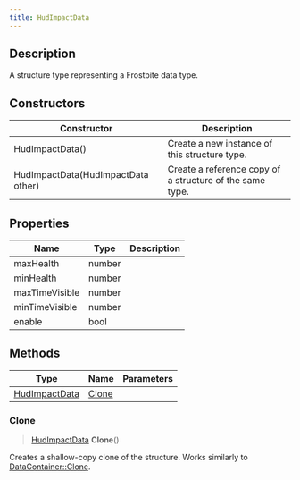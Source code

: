 ```yaml
---
title: HudImpactData
---
```

## Description

A structure type representing a Frostbite data type.

## Constructors

| Constructor                        | Description                                              |
| ---------------------------------- | -------------------------------------------------------- |
| HudImpactData()                    | Create a new instance of this structure type.            |
| HudImpactData(HudImpactData other) | Create a reference copy of a structure of the same type. |

## Properties

| Name           | Type   | Description |
| -------------- | ------ | ----------- |
| maxHealth      | number |             |
| minHealth      | number |             |
| maxTimeVisible | number |             |
| minTimeVisible | number |             |
| enable         | bool   |             |

## Methods

| Type                           | Name            | Parameters |
| ------------------------------ | --------------- | ---------- |
| [HudImpactData](/vext/ref/fb/hudimpactdata/) | [Clone](#clone) |            |

### Clone

> [HudImpactData](/vext/ref/fb/hudimpactdata/) **Clone**()

Creates a shallow-copy clone of the structure. Works similarly to [DataContainer::Clone](/vext/ref/shared/class/datacontainer#clone).
